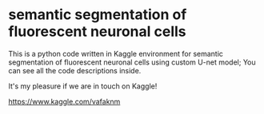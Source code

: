 # semantic segmentation of fluorescent neuronal cells
This is a python code written in Kaggle environment for semantic segmentation of fluorescent neuronal cells using custom U-net model; You can see all the code descriptions inside.

It's my pleasure if we are in touch on Kaggle!

https://www.kaggle.com/vafaknm
